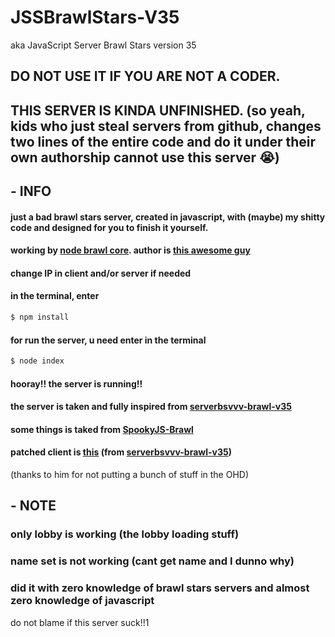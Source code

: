 # JSSBrawlStars-V35
aka JavaScript Server Brawl Stars version 35

## DO NOT USE IT IF YOU ARE NOT A **CODER**.
## THIS SERVER IS KINDA **UNFINISHED**. (so yeah, kids who just steal servers from github, changes two lines of the entire code and do it under their own authorship cannot use this server :sob:)

## - INFO

#### just a bad brawl stars server, created in javascript,  with (maybe) my shitty code and designed for you to finish it yourself.
#### working by [node brawl core](https://github.com/tailsjs/nodebrawl-core). author is [this awesome guy](https://github.com/tailsjs)

#### change IP in client and/or server if needed

#### in the terminal, enter
```bash
$ npm install
```

#### for run the server, u need enter in the terminal
```bash
$ node index
```

#### hooray!! the server is running!!


#### the server is taken and fully inspired from [serverbsvvv-brawl-v35](https://github.com/ServerBSvvv/ServerBSvvv-Brawl-v35)
#### some things is taked from [SpookyJS-Brawl](https://github.com/tailsjs/Spooky.js)

#### patched client is [this](https://drive.google.com/file/d/1NnoTQ_Ne04QDU43ID4I3-rWA938es1-6) (from [serverbsvvv-brawl-v35](https://github.com/ServerBSvvv/ServerBSvvv-Brawl-v35))
(thanks to him for not putting a bunch of stuff in the OHD)

## - NOTE
### only lobby is working (the lobby loading stuff)

### name set is not working (cant get name and I dunno why)

### did it with zero knowledge of brawl stars servers and almost zero knowledge of javascript

do not blame if this server suck!!1
